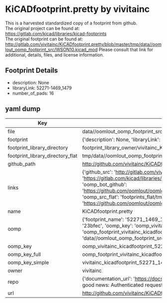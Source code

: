 # KiCADfootprint.pretty by vivitainc  
This is a harvested standardized copy of a footprint from github.  
The original project can be found at:  
https://gitlab.com/kicad/libraries/kicad-footprints  
The original footprint can be found at:
http://gitlab.com/vivitainc/KiCADfootprint.pretty/blob/master/tmp/data//oomlout_oomp_footprint_src/WSON10.kicad_mod
Please consult that link for additional, details, files, and license information.  
## Footprint Details
* description: None  
* libraryLink: 52271-1469_1479  
* number_of_pads: 16  
## yaml dump  
| Key | Value |  
| --- | --- |  
| file | data//oomlout_oomp_footprint_src/KiCADfootprint.pretty/52271-1469_1479.kicad_mod |  
| footprint | {'description': None, 'libraryLink': '52271-1469_1479', 'number_of_pads': 16} |  
| footprint_library_directory | footprint_library_owner/vivitainc_KiCADfootprint.pretty |  
| footprint_library_directory_flat | tmp/data//oomlout_oomp_footprint_src/footprints_flat/vivitainc_kicadfootprint_52271_1469_1479/working |  
| github_path | http://github.com/vivitainc/KiCADfootprint.pretty/blob/master/tmp/data//oomlout_oomp_footprint_src/52271-1469_1479.kicad_mod |  
| links | {'github_src': 'http://gitlab.com/vivitainc/KiCADfootprint.pretty/blob/master/tmp/data//oomlout_oomp_footprint_src/WSON10.kicad_mod', 'github_src_repo': 'https://gitlab.com/kicad/libraries/kicad-footprints', 'oomp_bot': 'tmp/data//oomlout_oomp_footprint_src/footprints/vivitainc_kicadfootprint_52271_1469_1479/working', 'oomp_bot_github': 'https://github.com/oomlout/oomlout_oomp_footprint_bot/tree/main/tmp/data//oomlout_oomp_footprint_src/footprints/vivitainc_kicadfootprint_52271_1469_1479/working', 'oomp_src_flat': 'footprints_flat/tmp/data//oomlout_oomp_footprint_src/footprints_flat/vivitainc_kicadfootprint_52271_1469_1479/working', 'oomp_src_flat_github': 'https://github.com/oomlout/oomlout_oomp_footprint_src/tree/main/tmp/data//oomlout_oomp_footprint_src/footprints_flat/vivitainc_kicadfootprint_52271_1469_1479/working'} |  
| name | KiCADfootprint.pretty |  
| oomp | {'footprint_name': '52271_1469_1479', 'library_name': 'kicadfootprint', 'md5': '23bfecdd8feb8621b5e3510d1b7ae791', 'md5_10': '23bfecdd8f', 'md5_5': '23bfe', 'md5_6': '23bfec', 'oomp_key': 'oomp_vivitainc_kicadfootprint_52271_1469_1479', 'oomp_key_extra': 'oomp_footprint_vivitainc_kicadfootprint_52271_1469_1479', 'oomp_key_full': 'oomp_footprint_vivitainc_kicadfootprint_52271_1469_1479_23bfec', 'oomp_key_simple': 'vivitainc_kicadfootprint_52271_1469_1479', 'original_filename': 'data//oomlout_oomp_footprint_src/KiCADfootprint.pretty/52271-1469_1479.kicad_mod', 'owner_name': 'vivitainc'} |  
| oomp_key | oomp_vivitainc_kicadfootprint_52271_1469_1479 |  
| oomp_key_full | oomp_footprint_vivitainc_kicadfootprint_52271_1469_1479 |  
| oomp_key_simple | vivitainc_kicadfootprint_52271_1469_1479 |  
| owner | vivitainc |  
| repo | {'documentation_url': 'https://docs.github.com/rest/overview/resources-in-the-rest-api#rate-limiting', 'message': "API rate limit exceeded for 84.66.142.224. (But here's the good news: Authenticated requests get a higher rate limit. Check out the documentation for more details.)"} |  
| url | http://github.com/vivitainc/KiCADfootprint.pretty |  

